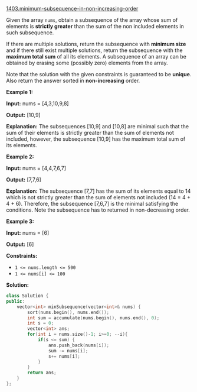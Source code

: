 [1403.minimum-subsequence-in-non-increasing-order](https://leetcode.com/problems/minimum-subsequence-in-non-increasing-order/)  

Given the array `nums`, obtain a subsequence of the array whose sum of elements is **strictly greater** than the sum of the non included elements in such subsequence. 

If there are multiple solutions, return the subsequence with **minimum size** and if there still exist multiple solutions, return the subsequence with the **maximum total sum** of all its elements. A subsequence of an array can be obtained by erasing some (possibly zero) elements from the array. 

Note that the solution with the given constraints is guaranteed to be **unique**. Also return the answer sorted in **non-increasing** order.

**Example 1:**

  
**Input:** nums = \[4,3,10,9,8\]
  
**Output:** \[10,9\] 
  
**Explanation:** The subsequences \[10,9\] and \[10,8\] are minimal such that the sum of their elements is strictly greater than the sum of elements not included, however, the subsequence \[10,9\] has the maximum total sum of its elements. 
  

**Example 2:**

  
**Input:** nums = \[4,4,7,6,7\]
  
**Output:** \[7,7,6\] 
  
**Explanation:** The subsequence \[7,7\] has the sum of its elements equal to 14 which is not strictly greater than the sum of elements not included (14 = 4 + 4 + 6). Therefore, the subsequence \[7,6,7\] is the minimal satisfying the conditions. Note the subsequence has to returned in non-decreasing order.  
  

**Example 3:**

  
**Input:** nums = \[6\]
  
**Output:** \[6\]
  

**Constraints:**

*   `1 <= nums.length <= 500`
*   `1 <= nums[i] <= 100`  



**Solution:**  

```cpp
class Solution {
public:
    vector<int> minSubsequence(vector<int>& nums) {
        sort(nums.begin(), nums.end());
        int sum = accumulate(nums.begin(), nums.end(), 0);
        int s = 0;
        vector<int> ans;
        for(int i = nums.size()-1; i>=0; --i){
            if(s <= sum) {
                ans.push_back(nums[i]);
                sum -= nums[i];
                s+= nums[i];
            }
        }
        return ans;
    }
};
```
      